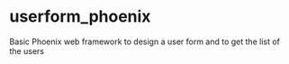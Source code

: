 # userform_phoenix
Basic Phoenix web framework to design a user form and to get the list of the users
